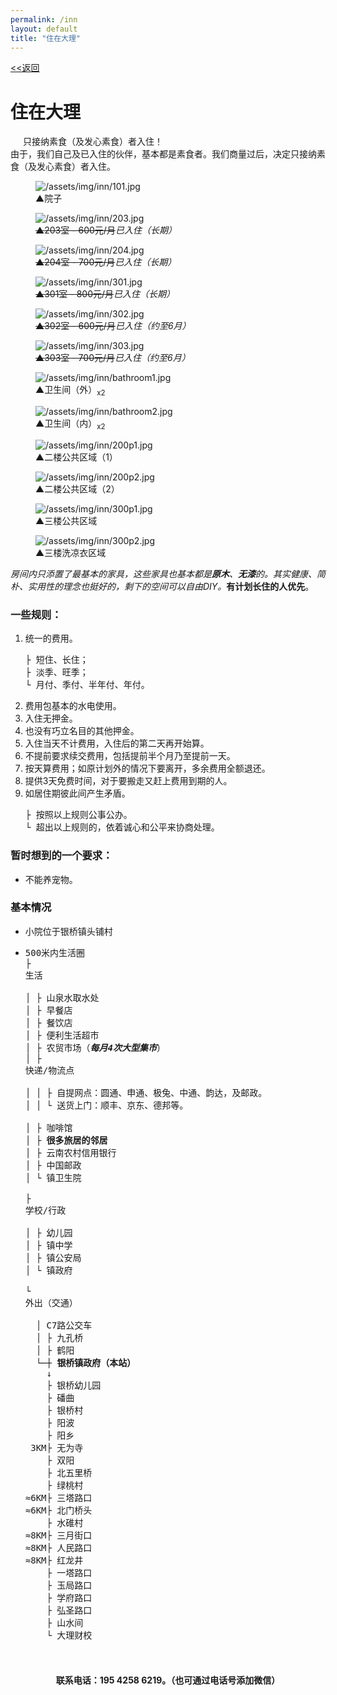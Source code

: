 ```yaml
---
permalink: /inn
layout: default
title: "住在大理"
---
```


<div class="font-size: 12pt;"><a href="/about">&lt;&lt;返回</a></div>

# 住在大理

<div class="balloon">
  <div class="balloon-header">
    <img class="balloon-icon" src="https://gcore.jsdelivr.net/gh/budaipro/assets@latest/img/ico/bulb_16.png" width="16" height="16">
    <span class="balloon-title">只接纳素食（及发心素食）者入住！</span>
  </div>
  <div>由于，我们自己及已入住的伙伴，基本都是素食者。我们商量过后，决定只接纳<span>素食（及发心素食）者</span>入住。</div>
</div>

<div class="flex-figure innpic">
  <figure class="figure">
    <img src="https://gcore.jsdelivr.net/gh/budaipro/assets@latest/img/inn/101.jpg" alt="/assets/img/inn/101.jpg">
    <figcaption><span class="arrow">▲</span>院子</figcaption>
  </figure>
  <figure class="figure sold">
    <img src="https://gcore.jsdelivr.net/gh/budaipro/assets@latest/img/inn/203.jpg" alt="/assets/img/inn/203.jpg">
    <figcaption><del><span class="arrow">▲</span>203室 - 600元/月</del><em>已入住（长期）</em></figcaption>
  </figure>
  <figure class="figure sold">
    <img src="https://gcore.jsdelivr.net/gh/budaipro/assets@latest/img/inn/204.jpg" alt="/assets/img/inn/204.jpg">
    <figcaption><del><span class="arrow">▲</span>204室 - 700元/月</del><em>已入住（长期）</em></figcaption>
  </figure>
  <figure class="figure sold">
    <img src="https://gcore.jsdelivr.net/gh/budaipro/assets@latest/img/inn/301.jpg" alt="/assets/img/inn/301.jpg">
    <figcaption><del><span class="arrow">▲</span>301室 - 800元/月</del><em>已入住（长期）</em></figcaption>
  </figure>
  <figure class="figure sold">
    <img src="https://gcore.jsdelivr.net/gh/budaipro/assets@latest/img/inn/302.jpg" alt="/assets/img/inn/302.jpg">
    <figcaption><del><span class="arrow">▲</span>302室 - 600元/月</del><em>已入住（约至6月）</em></figcaption>
  </figure>
  <figure class="figure sold">
    <img src="https://gcore.jsdelivr.net/gh/budaipro/assets@latest/img/inn/303.jpg" alt="/assets/img/inn/303.jpg">
    <figcaption><del><span class="arrow">▲</span>303室 - 700元/月</del><em>已入住（约至6月）</em></figcaption>
  </figure>
  <figure class="figure">
    <img src="https://gcore.jsdelivr.net/gh/budaipro/assets@latest/img/inn/bathroom1.jpg" alt="/assets/img/inn/bathroom1.jpg">
    <figcaption><span class="arrow">▲</span>卫生间（外）<sub>x2</sub></figcaption>
  </figure>
  <figure class="figure">
    <img src="https://gcore.jsdelivr.net/gh/budaipro/assets@latest/img/inn/bathroom2.jpg" alt="/assets/img/inn/bathroom2.jpg">
    <figcaption><span class="arrow">▲</span>卫生间（内）<sub>x2</sub></figcaption>
  </figure>
  <figure class="figure">
    <img src="https://gcore.jsdelivr.net/gh/budaipro/assets@latest/img/inn/200p1.jpg" alt="/assets/img/inn/200p1.jpg">
    <figcaption><span class="arrow">▲</span>二楼公共区域（1）</figcaption>
  </figure>
  <figure class="figure">
    <img src="https://gcore.jsdelivr.net/gh/budaipro/assets@latest/img/inn/200p2.jpg" alt="/assets/img/inn/200p2.jpg">
    <figcaption><span class="arrow">▲</span>二楼公共区域（2）</figcaption>
  </figure>
  <figure class="figure">
    <img src="https://gcore.jsdelivr.net/gh/budaipro/assets@latest/img/inn/300p1.jpg" alt="/assets/img/inn/300p1.jpg">
    <figcaption><span class="arrow">▲</span>三楼公共区域</figcaption>
  </figure>
  <figure class="figure">
    <img src="https://gcore.jsdelivr.net/gh/budaipro/assets@latest/img/inn/300p2.jpg" alt="/assets/img/inn/300p2.jpg">
    <figcaption><span class="arrow">▲</span>三楼洗凉衣区域</figcaption>
  </figure>
</div>

<p><em>房间内只添置了最基本的家具，这些家具也基本都是<b>原木</b>、<b>无漆</b>的。其实健康、简朴、实用性的理念也挺好的，剩下的空间可以自由DIY。</em><b><strong>有计划</strong>长住的人优先</b>。</p>

### 一些规则：

<ol>
<li><span class="bottomborder2px-red">统一的费用</span>。<pre>
├ 短住、长住；
├ 淡季、旺季；
└ 月付、季付、半年付、年付。</pre></li>
<li><span class="bottomborder2px-red">费用包基本的水电使用</span>。</li>
<li><span class="bottomborder2px-red">入住无押金</span>。</li>
<li><span class="bottomborder2px-red">也没有巧立名目的其他押金</span>。</li>
<li><span class="bottomborder2px-red">入住当天不计费用</span>，入住后的第二天再开始算。</li>
<li><span class="bottomborder2px-red">不提前要求续交费用</span>，包括提前半个月乃至提前一天。</li>
<li><span class="bottomborder2px-red">按天算费用</span>；如原计划外的情况下要离开，多余费用全额退还。</li>
<li><span class="bottomborder2px-red">提供3天免费时间</span>，对于要搬走又赶上费用到期的人。</li>
<li>如居住期彼此间产生矛盾。<pre>
├ 按照以上规则公事公办。
└ 超出以上规则的，依着诚心和公平来协商处理。</pre></li>
</ol>

### 暂时想到的一个要求：

* 不能养宠物。

### 基本情况

<ul>
  <li>小院位于银桥镇头铺村</li>
  <li><pre>500米内生活圈
├ <div class="collapse"><span class="collapse-toggler" data-toggle="collapse">生活</span><div class="collapse-body">
│ ├ 山泉水取水处
│ ├ 早餐店
│ ├ 餐饮店
│ ├ 便利生活超市
│ ├ 农贸市场（<em><strong>每月4次大型集市</strong></em>）
│ ├ <div class="collapse"><span class="collapse-toggler" data-toggle="collapse">快递/物流点</span><div class="collapse-body">
│ │ ├ 自提网点：圆通、申通、极兔、中通、韵达，及邮政。
│ │ └ 送货上门：顺丰、京东、德邦等。</div></div>
│ ├ 咖啡馆
│ ├ <b>很多旅居的邻居</b>
│ ├ 云南农村信用银行
│ ├ 中国邮政
│ └ 镇卫生院</div></div>
├ <div class="collapse"><span class="collapse-toggler" data-toggle="collapse">学校/行政</span><div class="collapse-body">
│ ├ 幼儿园
│ ├ 镇中学
│ ├ 镇公安局
│ └ 镇政府</div></div>
└ <div class="collapse"><span class="collapse-toggler" data-toggle="collapse">外出（交通）</span><div class="collapse-body">
  │ C7路公交车
  │ ├ 九孔桥
  │ ├ 鹤阳
  └─┼ <b>银桥镇政府（本站）</b>
    ↓
    ├ 银桥幼儿园
    ├ 磻曲
    ├ 银桥村
    ├ 阳波
    ├ 阳乡
 3KM├ 无为寺
    ├ 双阳
    ├ 北五里桥
    ├ 绿桃村
≈6KM├ 三塔路口
≈6KM├ 北门桥头
    ├ 水碓村
≈8KM├ 三月街口
≈8KM├ 人民路口
≈8KM├ 红龙井
    ├ 一塔路口
    ├ 玉局路口
    ├ 学府路口
    ├ 弘圣路口
    ├ 山水间
    └ 大理财校</div></div>
  </pre></li>
</ul>

<script>    
  window.addEventListener('load', function() {
    document.querySelectorAll('.collapse')
      .forEach(function(collapse) {
        var toggler = collapse.querySelector('.collapse-toggler');
        var body = collapse.querySelector('.collapse-body');
        
        toggler.onclick = function() {
          toggler.classList.toggle('active');
          body.classList.toggle('active');
        };
      });
  }, false);
</script>
  
<div style="margin: 20px 0; font-weight: bold; text-align: center;">联系电话：195 4258 6219。（也可通过电话号添加微信）</div>
